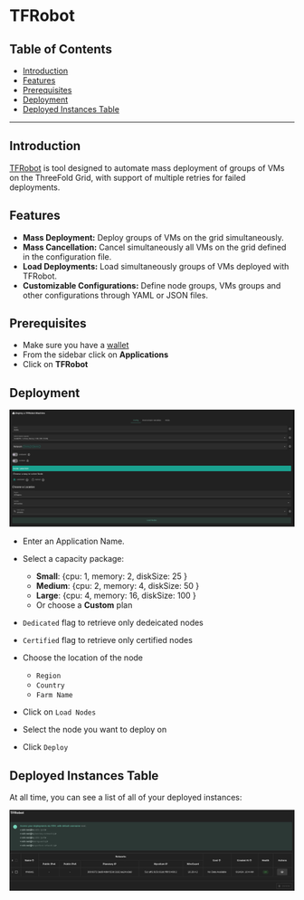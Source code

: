 <h1> TFRobot </h1>

<h2>Table of Contents</h2>

- [Introduction](#introduction)
- [Features](#features)
- [Prerequisites](#prerequisites)
- [Deployment](#deployment)
- [Deployed Instances Table](#deployed-instances-table)

***

## Introduction

[TFRobot](https://github.com/threefoldtech/tfgrid-sdk-go/blob/development/tfrobot/README.md) is tool designed to automate mass deployment of groups of VMs on the ThreeFold Grid, with support of multiple retries for failed deployments.

## Features

- **Mass Deployment:** Deploy groups of VMs on the grid simultaneously.
- **Mass Cancellation:** Cancel simultaneously all VMs on the grid defined in the configuration file.
- **Load Deployments:** Load simultaneously groups of VMs deployed with TFRobot.
- **Customizable Configurations:** Define node groups, VMs groups and other configurations through YAML or JSON files.

## Prerequisites

- Make sure you have a [wallet](../wallet_connector.md)
- From the sidebar click on **Applications**
- Click on **TFRobot**

## Deployment

![ ](./img/solutions_tfrobot.png)

- Enter an Application Name.

- Select a capacity package:
    - **Small**: {cpu: 1, memory: 2, diskSize: 25 }
    - **Medium**: {cpu: 2, memory: 4, diskSize: 50 }
    - **Large**: {cpu: 4, memory: 16, diskSize: 100 }
    - Or choose a **Custom** plan

- `Dedicated` flag to retrieve only dedeicated nodes 
- `Certified` flag to retrieve only certified nodes 
- Choose the location of the node
   - `Region`
   - `Country`
   - `Farm Name`
- Click on `Load Nodes`
- Select the node you want to deploy on
- Click `Deploy`

## Deployed Instances Table

At all time, you can see a list of all of your deployed instances:

![ ](./img/tfrobot1.png)